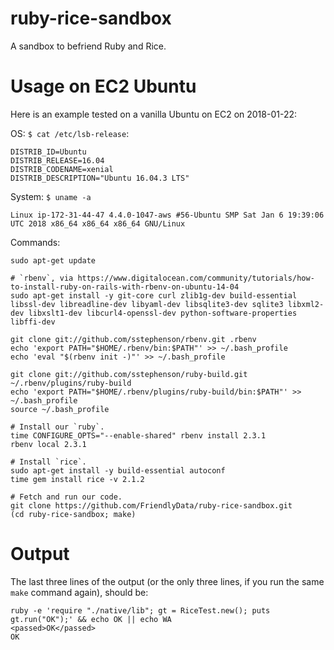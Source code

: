 # ruby-rice-sandbox
A sandbox to befriend Ruby and Rice.

# Usage on EC2 Ubuntu

Here is an example tested on a vanilla Ubuntu on EC2 on 2018-01-22:

OS: `$ cat /etc/lsb-release`:

```
DISTRIB_ID=Ubuntu
DISTRIB_RELEASE=16.04
DISTRIB_CODENAME=xenial
DISTRIB_DESCRIPTION="Ubuntu 16.04.3 LTS"
```

System: `$ uname -a`

```
Linux ip-172-31-44-47 4.4.0-1047-aws #56-Ubuntu SMP Sat Jan 6 19:39:06 UTC 2018 x86_64 x86_64 x86_64 GNU/Linux
```

Commands:

```
sudo apt-get update

# `rbenv`, via https://www.digitalocean.com/community/tutorials/how-to-install-ruby-on-rails-with-rbenv-on-ubuntu-14-04
sudo apt-get install -y git-core curl zlib1g-dev build-essential libssl-dev libreadline-dev libyaml-dev libsqlite3-dev sqlite3 libxml2-dev libxslt1-dev libcurl4-openssl-dev python-software-properties libffi-dev

git clone git://github.com/sstephenson/rbenv.git .rbenv
echo 'export PATH="$HOME/.rbenv/bin:$PATH"' >> ~/.bash_profile
echo 'eval "$(rbenv init -)"' >> ~/.bash_profile

git clone git://github.com/sstephenson/ruby-build.git ~/.rbenv/plugins/ruby-build
echo 'export PATH="$HOME/.rbenv/plugins/ruby-build/bin:$PATH"' >> ~/.bash_profile
source ~/.bash_profile

# Install our `ruby`.
time CONFIGURE_OPTS="--enable-shared" rbenv install 2.3.1
rbenv local 2.3.1

# Install `rice`.
sudo apt-get install -y build-essential autoconf
time gem install rice -v 2.1.2

# Fetch and run our code.
git clone https://github.com/FriendlyData/ruby-rice-sandbox.git
(cd ruby-rice-sandbox; make)
```

# Output
The last three lines of the output (or the only three lines, if you run the same `make` command again), should be:

```
ruby -e 'require "./native/lib"; gt = RiceTest.new(); puts gt.run("OK");' && echo OK || echo WA
<passed>OK</passed>
OK
```
